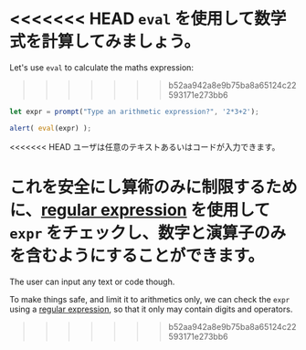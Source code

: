 <<<<<<< HEAD
`eval` を使用して数学式を計算してみましょう。
=======
Let's use `eval` to calculate the maths expression:
>>>>>>> b52aa942a8e9b75ba8a65124c22593171e273bb6

```js demo run
let expr = prompt("Type an arithmetic expression?", '2*3+2');

alert( eval(expr) );
```

<<<<<<< HEAD
ユーザは任意のテキストあるいはコードが入力できます。

これを安全にし算術のみに制限するために、[regular expression](info:regular-expressions) を使用して `expr` をチェックし、数字と演算子のみを含むようにすることができます。
=======
The user can input any text or code though.

To make things safe, and limit it to arithmetics only, we can check the `expr` using a [regular expression](info:regular-expressions), so that it only may contain digits and operators.
>>>>>>> b52aa942a8e9b75ba8a65124c22593171e273bb6
